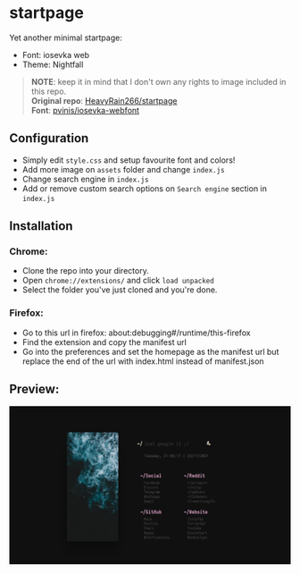 # startpage

Yet another minimal startpage:
- Font: iosevka web
- Theme: Nightfall

> **NOTE**: keep it in mind that I don't own any rights to image included in this repo.  
> **Original repo**: [HeavyRain266/startpage](https://github.com/HeavyRain266/startpage)  
> **Font**: [pvinis/iosevka-webfont](https://github.com/pvinis/iosevka-webfont)  

## Configuration
- Simply edit `style.css` and setup favourite font and colors!
- Add more image on `assets` folder and change `index.js`
- Change search engine in `index.js`
- Add or remove custom search options on `Search engine` section in `index.js`

## Installation
### Chrome:
- Clone the repo into your directory.
- Open `chrome://extensions/` and click `load unpacked`
- Select the folder you've just cloned and you're done.
### Firefox:
- Go to this url in firefox: about:debugging#/runtime/this-firefox
- Find the extension and copy the manifest url
- Go into the preferences and set the homepage as the manifest url but replace the end of the url with index.html instead of manifest.json

## Preview:

![img](preview.png)

